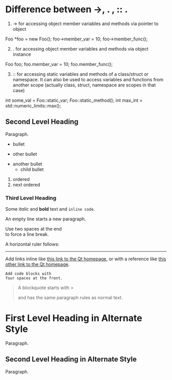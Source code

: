 # Difference between  ->, . , :: .

1. -> for accessing object member variables and methods via pointer to object

Foo *foo = new Foo();
foo->member_var = 10;
foo->member_func();

2. . for accessing object member variables and methods via object instance

Foo foo;
foo.member_var = 10;
foo.member_func();

3. :: for accessing static variables and methods of a class/struct or namespace. 
It can also be used to access variables and functions from another scope (actually class, struct, namespace are scopes in that case)

int some_val = Foo::static_var;
Foo::static_method();
int max_int = std::numeric_limits<int>::max();

## Second Level Heading

Paragraph.

- bullet
+ other bullet
* another bullet
    * child bullet

1. ordered
2. next ordered

### Third Level Heading

Some *italic* and **bold** text and `inline code`.

An empty line starts a new paragraph.

Use two spaces at the end  
to force a line break.

A horizontal ruler follows:

---

Add links inline like [this link to the Qt homepage](https://www.qt.io),
or with a reference like [this other link to the Qt homepage][1].

    Add code blocks with
    four spaces at the front.

> A blockquote
> starts with >
>
> and has the same paragraph rules as normal text.

First Level Heading in Alternate Style
======================================

Paragraph.

Second Level Heading in Alternate Style
---------------------------------------

Paragraph.

[1]: https://www.qt.io
